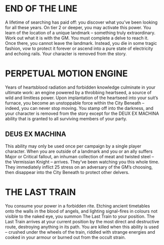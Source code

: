 # END OF THE LINE
A lifetime of searching has paid off: you discover what you’ve been looking for all these years. On tier 2 or deeper, you may activate this power. 
You learn of the location of a unique landmark – something truly extraordinary. Work out what it is with the GM. You must complete a delve to reach it. Once there, you cannot leave the landmark. Instead, you die in some tragic fashion, vow to protect it forever or ascend into a pure state of electricity and echoing rails. Your character is removed from the story.

# PERPETUAL MOTION ENGINE
Years of heartsblood radiation and forbidden knowledge culminate in your ultimate work: an engine powered by a throbbing heartseed, a source of wild and limitless power. Upon implantation of the heartseed into your suit’s furnace, you become an unstoppable force within the City Beneath – indeed, you can never stop moving.
You stamp off into the darkness, and your character is removed from the story except for the DEUX EX MACHINA ability that is granted to all surviving members of your party.

## DEUS EX MACHINA
This ability may only be used once per campaign by a single player character. When you are outside of a landmark and you or an ally suffers Major or Critical fallout, an inhuman collection of meat and twisted steel – the Vermissian Knight – arrives. They’ve been watching you this whole time. They immediately inflict 25 stress on an adversary of the GM’s choosing, then disappear into the City Beneath to protect other delvers.

# THE LAST TRAIN
You consume your power in a forbidden rite. Etching ancient timetables onto the walls in the blood of angels, and lighting signal-fires in colours not visible to the naked eye, you summon The Last Train to your position.
The Last Train arrives at your current position by the most direct and destructive route, destroying anything in its path. You are killed when this ability is used – crushed under the wheels of the train, riddled with strange energies and cooked in your armour or burned out from the occult strain.